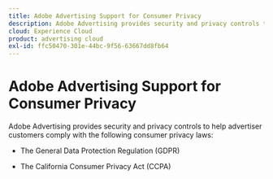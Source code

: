 ```yaml
---
title: Adobe Advertising Support for Consumer Privacy
description: Adobe Advertising provides security and privacy controls to help advertiser customers comply with consumer privacy laws.
cloud: Experience Cloud
product: advertising cloud
exl-id: ffc50470-301e-44bc-9f56-63667dd8fb64
---
```

# Adobe Advertising Support for Consumer Privacy

Adobe Advertising provides security and privacy controls to help advertiser customers comply with the following consumer privacy laws:

* The General Data Protection Regulation (GDPR)

* The California Consumer Privacy Act (CCPA)
